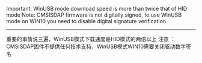 Important: WinUSB mode download speed is more than twice that of HID mode
Note: CMSISDAP firmware is not digitally signed, to use WinUSB mode on WIN10 you need to disable digital signature verification

---

重要的事情说三遍，WinUSB模式下载速度是HID模式的两倍以上
注意 ：CMSISDAP固件不提供任何技术支持，WinUSB模式WIN10需要关闭驱动数字签名